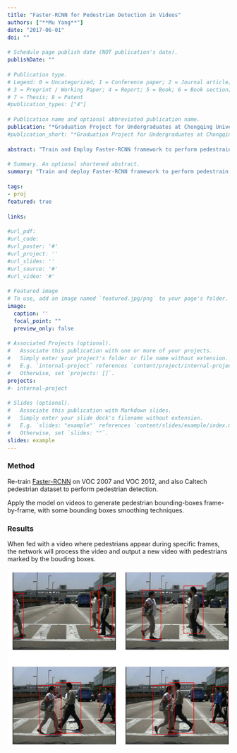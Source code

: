 ```yaml
---
title: "Faster-RCNN for Pedestrian Detection in Videos"
authors: ["**Mu Yang**"]
date: "2017-06-01"
doi: ""

# Schedule page publish date (NOT publication's date).
publishDate: ""

# Publication type.
# Legend: 0 = Uncategorized; 1 = Conference paper; 2 = Journal article;
# 3 = Preprint / Working Paper; 4 = Report; 5 = Book; 6 = Book section;
# 7 = Thesis; 8 = Patent
#publication_types: ["4"]

# Publication name and optional abbreviated publication name.
publication: "*Graduation Project for Undergraduates at Chongqing University*"
#publication_short: "*Graduation Project for Undergraduates at Chongqing University*"

abstract: "Train and Employ Faster-RCNN framework to perform pedestrain detection in videos."

# Summary. An optional shortened abstract.
summary: "Train and deploy Faster-RCNN framework to perform pedestrain detection in videos."

tags:
- proj
featured: true

links:

#url_pdf: 
#url_code: 
#url_poster: '#'
#url_project: ''
#url_slides: ''
#url_source: '#'
#url_video: '#'

# Featured image
# To use, add an image named `featured.jpg/png` to your page's folder. 
image:
  caption: ''
  focal_point: ""
  preview_only: false

# Associated Projects (optional).
#   Associate this publication with one or more of your projects.
#   Simply enter your project's folder or file name without extension.
#   E.g. `internal-project` references `content/project/internal-project/index.md`.
#   Otherwise, set `projects: []`.
projects:
#- internal-project

# Slides (optional).
#   Associate this publication with Markdown slides.
#   Simply enter your slide deck's filename without extension.
#   E.g. `slides: "example"` references `content/slides/example/index.md`.
#   Otherwise, set `slides: ""`.
slides: example
---
```


### Method

Re-train [Faster-RCNN](https://arxiv.org/pdf/1506.01497.pdf) on VOC 2007 and VOC 2012, and also Caltech pedestrian dataset to perform pedestrian detection.

Apply the model on videos to generate pedestrian bounding-boxes frame-by-frame, with some bounding boxes smoothing techniques.


### Results

When fed with a video where pedestrians appear during specific frames, the network will process the video and output a new video with pedestrians marked by the bouding boxes.

![picture demo](./Picture3.png)